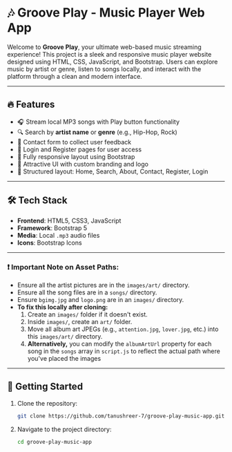 # 🎶 Groove Play - Music Player Web App

Welcome to **Groove Play**, your ultimate web-based music streaming experience! This project is a sleek and responsive music player website designed using HTML, CSS, JavaScript, and Bootstrap. Users can explore music by artist or genre, listen to songs locally, and interact with the platform through a clean and modern interface.

---

## 🔥 Features

- 🎧 Stream local MP3 songs with Play button functionality
- 🔍 Search by **artist name** or **genre** (e.g., Hip-Hop, Rock)
- 📝 Contact form to collect user feedback
- 👤 Login and Register pages for user access
- 📱 Fully responsive layout using Bootstrap
- 🎨 Attractive UI with custom branding and logo
- 📂 Structured layout: Home, Search, About, Contact, Register, Login

---

## 🛠 Tech Stack

- **Frontend**: HTML5, CSS3, JavaScript
- **Framework**: Bootstrap 5
- **Media**: Local `.mp3` audio files
- **Icons**: Bootstrap Icons

---

### ❗ Important Note on Asset Paths:

*   Ensure all the artist pictures are in the `images/art/` directory.
*   Ensure all the song files are in a `songs/` directory.
*   Ensure `bgimg.jpg` and `logo.png` are in an `images/` directory.
*   **To fix this locally after cloning:**
    1.  Create an `images/` folder if it doesn't exist.
    2.  Inside `images/`, create an `art/` folder.
    3.  Move all album art JPEGs (e.g., `attention.jpg`, `lover.jpg`, etc.) into this `images/art/` directory.
    4.  **Alternatively,** you can modify the `albumArtUrl` property for each song in the `songs` array in `script.js` to reflect the actual path where you've placed the images

---

## 🚀 Getting Started

1. Clone the repository:
   ```bash
   git clone https://github.com/tanushreer-7/groove-play-music-app.git

2. Navigate to the project directory:
   ```bash
   cd groove-play-music-app
